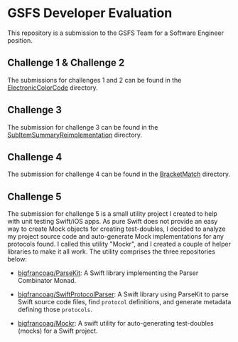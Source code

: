 # GSFS Developer Evaluation

This repository is a submission to the GSFS Team for a Software Engineer position.

## Challenge 1 & Challenge 2

The submissions for challenges 1 and 2 can be found in the [ElectronicColorCode](ElectronicColorCode) directory.

## Challenge 3

The submission for challenge 3 can be found in the [SubItemSummaryReimplementation](SubItemSummaryReimplementation) directory.

## Challenge 4

The submission for challenge 4 can be found in the [BracketMatch](BracketMatch) directory.

## Challenge 5

The submission for challenge 5 is a small utility project I created to help with unit testing Swift/iOS apps. As pure Swift does not provide an easy way to create Mock objects for creating test-doubles, I decided to analyze my project source code and auto-generate Mock implementations for any protocols found. I called this utility "Mockr", and I created a couple of helper libraries to make it all work. The utility comprises the three repositories below:

- [bigfrancoag/ParseKit](https://github.com/bigfrancoag/ParseKit): A Swift library implementing the Parser Combinator Monad.

- [bigfrancoag/SwiftProtocolParser](https://github.com/bigfrancoag/SwiftProtocolParser): A Swift library using ParseKit to parse Swift source code files, find `protocol` definitions, and generate metadata defining those `protocols`.

- [bigfrancoag/Mockr](https://github.com/bigfrancoag/Mockr): A swift utility for auto-generating test-doubles (mocks) for a Swift project.

